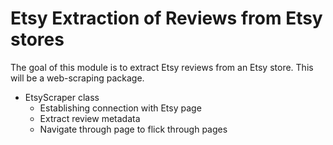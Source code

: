 # Etsy Extraction of Reviews from Etsy stores

The goal of this module is to extract Etsy reviews from an Etsy store. This will be a web-scraping package.

- EtsyScraper class
    - Establishing connection with Etsy page
    - Extract review metadata
    - Navigate through page to flick through pages